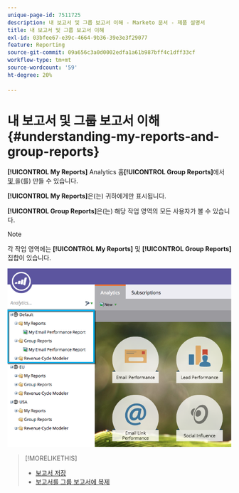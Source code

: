 ```yaml
---
unique-page-id: 7511725
description: 내 보고서 및 그룹 보고서 이해 - Marketo 문서 - 제품 설명서
title: 내 보고서 및 그룹 보고서 이해
exl-id: 03bfee67-e39c-4664-9b36-39e3e3f29077
feature: Reporting
source-git-commit: 09a656c3a0d0002edfa1a61b987bff4c1dff33cf
workflow-type: tm+mt
source-wordcount: '59'
ht-degree: 20%

---
```


# 내 보고서 및 그룹 보고서 이해 {#understanding-my-reports-and-group-reports}

**[!UICONTROL My Reports]** Analytics 홈&#x200B;**[!UICONTROL Group Reports]**&#x200B;에서 [ 및 ](/help/marketo/product-docs/reporting/basic-reporting/creating-reports/navigating-the-analytics-home-page.md)을(를) 만들 수 있습니다.

**[!UICONTROL My Reports]**&#x200B;은(는) 귀하에게만 표시됩니다.

**[!UICONTROL Group Reports]**&#x200B;은(는) 해당 작업 영역의 모든 사용자가 볼 수 있습니다.

>[!NOTE]
>
>각 작업 영역에는 **[!UICONTROL My Reports]** 및 **[!UICONTROL Group Reports]** 집합이 있습니다.

![](assets/image2015-4-21-14-3a41-3a22.png)

>[!MORELIKETHIS]
>
>* [보고서 저장](/help/marketo/product-docs/reporting/basic-reporting/creating-reports/save-a-report.md)
>* [보고서를 그룹 보고서에 복제](/help/marketo/product-docs/reporting/basic-reporting/report-activity/clone-a-report-to-group-reports.md)
